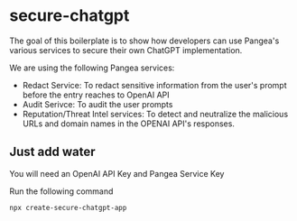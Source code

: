 # secure-chatgpt

The goal of this boilerplate is to show how developers can use Pangea's various services to secure their own ChatGPT implementation.

We are using the following Pangea services:

- Redact Service: To redact sensitive information from the user's prompt before the entry reaches to OpenAI API
- Audit Serivce: To audit the user prompts
- Reputation/Threat Intel services: To detect and neutralize the malicious URLs and domain names in the OPENAI API's responses. 

## Just add water

You will need an OpenAI API Key and Pangea Service Key

Run the following command

```
npx create-secure-chatgpt-app
```

